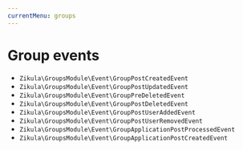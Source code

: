 ```yaml
---
currentMenu: groups
---
```

# Group events

  - `Zikula\GroupsModule\Event\GroupPostCreatedEvent`
  - `Zikula\GroupsModule\Event\GroupPostUpdatedEvent`
  - `Zikula\GroupsModule\Event\GroupPreDeletedEvent`
  - `Zikula\GroupsModule\Event\GroupPostDeletedEvent`
  - `Zikula\GroupsModule\Event\GroupPostUserAddedEvent`
  - `Zikula\GroupsModule\Event\GroupPostUserRemovedEvent`
  - `Zikula\GroupsModule\Event\GroupApplicationPostProcessedEvent`
  - `Zikula\GroupsModule\Event\GroupApplicationPostCreatedEvent`
